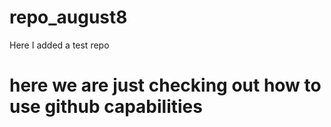 # repo_august8
Here I added a test repo

# here we are just checking out how to use github capabilities
